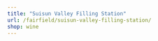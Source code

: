 ```yaml
---
title: "Suisun Valley Filling Station"
url: /fairfield/suisun-valley-filling-station/
shop: wine
---
```

